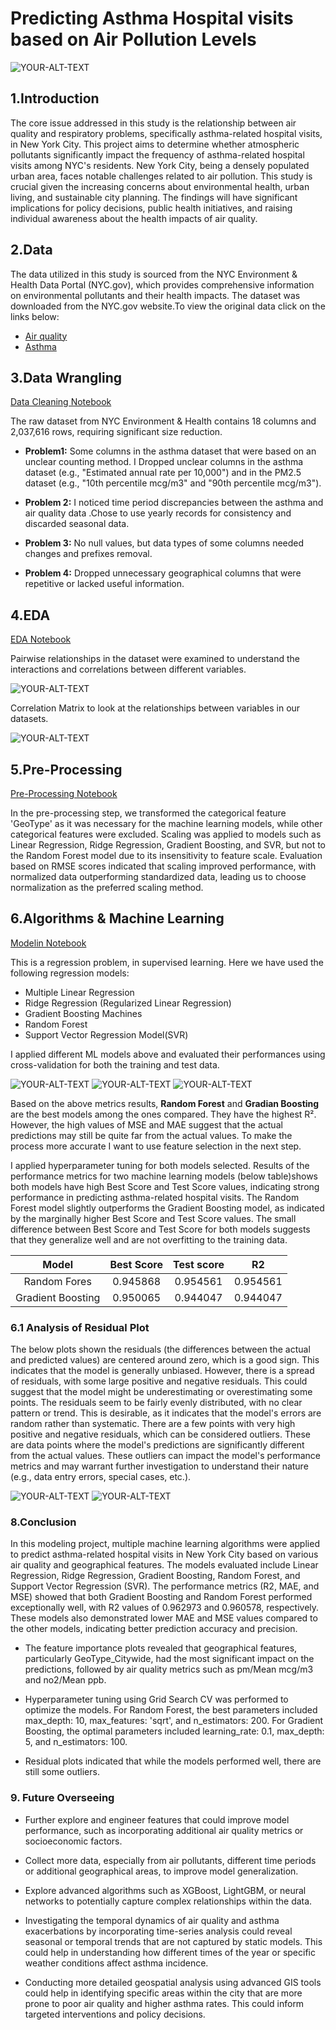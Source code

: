 # Predicting Asthma Hospital visits based on Air Pollution Levels
<picture>
 <source media="(prefers-color-scheme: dark)" srcset="https://u4d2z7k9.rocketcdn.me/wp-content/uploads/2022/11/Untitled-1024-×-683px-17.jpg.webp">
 <source media="(prefers-color-scheme: light)" srcset="https://u4d2z7k9.rocketcdn.me/wp-content/uploads/2022/11/Untitled-1024-×-683px-17.jpg.webp">
 <img alt="YOUR-ALT-TEXT" src="https://u4d2z7k9.rocketcdn.me/wp-content/uploads/2022/11/Untitled-1024-×-683px-17.jpg.webp">
</picture>

## 1.Introduction
The core issue addressed in this study is the relationship between air quality and respiratory problems, specifically asthma-related hospital visits, in New York City. This project aims to determine whether atmospheric pollutants significantly impact the frequency of asthma-related hospital visits among NYC's residents.
New York City, being a densely populated urban area, faces notable challenges related to air pollution. This study is crucial given the increasing concerns about environmental health, urban living, and sustainable city planning. The findings will have significant implications for policy decisions, public health initiatives, and raising individual awareness about the health impacts of air quality.

## 2.Data
The data utilized in this study is sourced from the NYC Environment & Health Data Portal (NYC.gov), which provides comprehensive information on environmental pollutants and their health impacts. The dataset was downloaded from the NYC.gov website.To view the original data click on the links below:

* [Air quality](https://a816-dohbesp.nyc.gov/IndicatorPublic/data-explorer/air-quality/?id=2023#display=summary)
* [Asthma](a816-dohbesp.nyc.gov/IndicatorPublic/data-explorer/asthma/?id=2414#display=summary)

             

## 3.Data Wrangling

[Data Cleaning Notebook](https://github.com/Mary080102/Capston-Two/blob/202f588a71fc53fcdf9a611ef8f2c41660066847/notebooks/Air%20quality%20Capston-%20Data%20wrangling.ipynb)

The raw dataset from NYC Environment & Health contains 18 columns and 2,037,616 rows, requiring significant size reduction.

* **Problem1:** Some columns in the asthma dataset that were based on an unclear counting method. I Dropped unclear columns in the asthma dataset (e.g., "Estimated annual rate per 10,000") and in the PM2.5 dataset (e.g., "10th percentile mcg/m3" and "90th percentile mcg/m3").
  
* **Problem 2:** I noticed time period discrepancies between the asthma and air quality data .Chose to use yearly records for consistency and discarded seasonal data.
  
* **Problem 3:** No null values, but data types of some columns needed changes and prefixes removal.
  
* **Problem 4:** Dropped unnecessary geographical columns that were repetitive or lacked useful information.

## 4.EDA

[EDA Notebook](https://github.com/Mary080102/Capston-Two/blob/202f588a71fc53fcdf9a611ef8f2c41660066847/notebooks/Air%20quality-%20Exploratory%20Data%20Analysis.ipynb)

Pairwise relationships in the dataset were examined to understand the interactions and correlations between different variables.

<picture>
 <source media="(prefers-color-scheme: dark)" srcset="https://github.com/Mary080102/Capston-Two/blob/b5869fbe7a5d5be1db3f6e10ba9088ad16314487/PNG/plot1.png">
 <source media="(prefers-color-scheme: light)" srcset="https://github.com/Mary080102/Capston-Two/blob/b5869fbe7a5d5be1db3f6e10ba9088ad16314487/PNG/plot1.png">
 <img alt="YOUR-ALT-TEXT" src="https://github.com/Mary080102/Capston-Two/blob/b5869fbe7a5d5be1db3f6e10ba9088ad16314487/PNG/plot1.png">
</picture>

Correlation Matrix to look at the relationships between variables in our datasets.

<picture>
 <source media="(prefers-color-scheme: dark)" srcset="https://github.com/Mary080102/Capston-Two/blob/b5869fbe7a5d5be1db3f6e10ba9088ad16314487/PNG/plot2.png">
 <source media="(prefers-color-scheme: light)" srcset="https://github.com/Mary080102/Capston-Two/blob/b5869fbe7a5d5be1db3f6e10ba9088ad16314487/PNG/plot2.png">
 <img alt="YOUR-ALT-TEXT" src="https://github.com/Mary080102/Capston-Two/blob/b5869fbe7a5d5be1db3f6e10ba9088ad16314487/PNG/plot2.png">
</picture>

## 5.Pre-Processing
[Pre-Processing Notebook](https://github.com/Mary080102/Capston-Two/blob/b5869fbe7a5d5be1db3f6e10ba9088ad16314487/notebooks/Pre-processing%20and%20Training%20Data%20Development.ipynb)

In the pre-processing step, we transformed the categorical feature 'GeoType' as it was necessary for the machine learning models, while other categorical features were excluded. Scaling was applied to models such as Linear Regression, Ridge Regression, Gradient Boosting, and SVR, but not to the Random Forest model due to its insensitivity to feature scale. Evaluation based on RMSE scores indicated that scaling improved performance, with normalized data outperforming standardized data, leading us to choose normalization as the preferred scaling method.

## 6.Algorithms & Machine Learning
[Modelin Notebook]()

This is a regression problem, in supervised learning. Here we have used the following regression models:
* Multiple Linear Regression
* Ridge Regression (Regularized Linear Regression)
* Gradient Boosting Machines
* Random Forest
* Support Vector Regression Model(SVR)

I applied different ML models above and evaluated their performances using cross-validation for both the training and test data. 

<picture>
 <source media="(prefers-color-scheme: dark)" srcset="https://github.com/Mary080102/Capston-Two/blob/7d04797565f336ea74700806274c9eeceaf97eb7/PNG/plot3.png">
 <source media="(prefers-color-scheme: light)" srcset="https://github.com/Mary080102/Capston-Two/blob/7d04797565f336ea74700806274c9eeceaf97eb7/PNG/plot3.png">
 <img alt="YOUR-ALT-TEXT" src="https://github.com/Mary080102/Capston-Two/blob/7d04797565f336ea74700806274c9eeceaf97eb7/PNG/plot3.png">
</picture>


<picture>
 <source media="(prefers-color-scheme: dark)" srcset="https://github.com/Mary080102/Capston-Two/blob/7d04797565f336ea74700806274c9eeceaf97eb7/PNG/plot4.png">
 <source media="(prefers-color-scheme: light)" srcset="https://github.com/Mary080102/Capston-Two/blob/7d04797565f336ea74700806274c9eeceaf97eb7/PNG/plot4.png">
 <img alt="YOUR-ALT-TEXT" src="https://github.com/Mary080102/Capston-Two/blob/7d04797565f336ea74700806274c9eeceaf97eb7/PNG/plot4.png">
</picture>


<picture>
 <source media="(prefers-color-scheme: dark)" srcset="https://github.com/Mary080102/Capston-Two/blob/7d04797565f336ea74700806274c9eeceaf97eb7/PNG/plot5.png">
 <source media="(prefers-color-scheme: light)" srcset="https://github.com/Mary080102/Capston-Two/blob/7d04797565f336ea74700806274c9eeceaf97eb7/PNG/plot5.png">
 <img alt="YOUR-ALT-TEXT" src="https://github.com/Mary080102/Capston-Two/blob/7d04797565f336ea74700806274c9eeceaf97eb7/PNG/plot5.png">
</picture>

Based on the above metrics results, **Random Forest** and **Gradian Boosting** are the best models among the ones compared. They have the highest R². However, the high values of MSE and MAE suggest that the actual predictions may still be quite far from the actual values. To make the process more accurate I want to use feature selection in the next step.


I applied hyperparameter tuning for both models selected. Results of the performance metrics for two machine learning models (below table)shows both models have high Best Score and Test Score values, indicating strong performance in predicting asthma-related hospital visits. The Random Forest model slightly outperforms the Gradient Boosting model, as indicated by the marginally higher Best Score and Test Score values. The small difference between Best Score and Test Score for both models suggests that they generalize well and are not overfitting to the training data.



| Model        | Best Score     | Test score    |R2    |
| :---:         |     :---:     |       :---:   | :---:|
| Random Fores   | 0.945868     | 0.954561    |     0.954561 |
| Gradient Boosting     | 0.950065       | 0.944047      |   0.944047   |


### 6.1 Analysis of Residual Plot

The below plots shown the residuals (the differences between the actual and predicted values) are centered around zero, which is a good sign. This indicates that the model is generally unbiased. However, there is a spread of residuals, with some large positive and negative residuals. This could suggest that the model might be underestimating or overestimating some points.
The residuals seem to be fairly evenly distributed, with no clear pattern or trend. This is desirable, as it indicates that the model's errors are random rather than systematic. There are a few points with very high positive and negative residuals, which can be considered outliers. These are data points where the model's predictions are significantly different from the actual values. These outliers can impact the model's performance metrics and may warrant further investigation to understand their nature (e.g., data entry errors, special cases, etc.).


<picture>
 <source media="(prefers-color-scheme: dark)" srcset="https://github.com/Mary080102/Capston-Two/blob/7d04797565f336ea74700806274c9eeceaf97eb7/PNG/plot6.png">
 <source media="(prefers-color-scheme: light)" srcset="https://github.com/Mary080102/Capston-Two/blob/7d04797565f336ea74700806274c9eeceaf97eb7/PNG/plot6.png">
 <img alt="YOUR-ALT-TEXT" src="https://github.com/Mary080102/Capston-Two/blob/7d04797565f336ea74700806274c9eeceaf97eb7/PNG/plot6.png">
</picture>


<picture>
 <source media="(prefers-color-scheme: dark)" srcset="https://github.com/Mary080102/Capston-Two/blob/7d04797565f336ea74700806274c9eeceaf97eb7/PNG/plot7.png">
 <source media="(prefers-color-scheme: light)" srcset="https://github.com/Mary080102/Capston-Two/blob/7d04797565f336ea74700806274c9eeceaf97eb7/PNG/plot7.png">
 <img alt="YOUR-ALT-TEXT" src="https://github.com/Mary080102/Capston-Two/blob/7d04797565f336ea74700806274c9eeceaf97eb7/PNG/plot7.png">
</picture>

### 8.Conclusion
In this modeling project, multiple machine learning algorithms were applied to predict asthma-related hospital visits in New York City based on various air quality and geographical features. The models evaluated include Linear Regression, Ridge Regression, Gradient Boosting, Random Forest, and Support Vector Regression (SVR).
The performance metrics (R2, MAE, and MSE) showed that both Gradient Boosting and Random Forest performed exceptionally well, with R2 values of 0.962973 and 0.960578, respectively. These models also demonstrated lower MAE and MSE values compared to the other models, indicating better prediction accuracy and precision.
* The feature importance plots revealed that geographical features, particularly GeoType_Citywide, had the most significant impact on the predictions, followed by air quality metrics such as pm/Mean mcg/m3 and no2/Mean ppb.

* Hyperparameter tuning using Grid Search CV was performed to optimize the models. For Random Forest, the best parameters included max_depth: 10, max_features: 'sqrt', and n_estimators: 200. For Gradient Boosting, the optimal parameters included learning_rate: 0.1, max_depth: 5, and n_estimators: 100.

* Residual plots indicated that while the models performed well, there are still some outliers.


### 9. Future Overseeing

* Further explore and engineer features that could improve model performance, such as incorporating additional air quality metrics or socioeconomic factors.

* Collect more data, especially from air pollutants, different time periods or additional geographical areas, to improve model generalization.
  
* Explore advanced algorithms such as XGBoost, LightGBM, or neural networks to potentially capture complex relationships within the data.


* Investigating the temporal dynamics of air quality and asthma exacerbations by incorporating time-series analysis could reveal seasonal or temporal trends that are not captured by static models. This could help in understanding how different times of the year or specific weather conditions affect asthma incidence.
  
* Conducting more detailed geospatial analysis using advanced GIS tools could help in identifying specific areas within the city that are more prone to poor air quality and higher asthma rates. This could inform targeted interventions and policy decisions.
